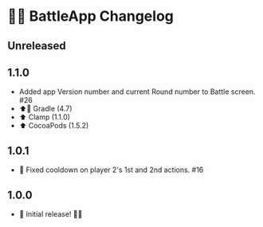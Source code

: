 # 👊🏻 BattleApp Changelog

## Unreleased



## 1.1.0

- Added app Version number and current Round number to Battle screen. #26
- ⬆️🐘 Gradle (4.7)
- ⬆️ Clamp (1.1.0)
- ⬆️ CocoaPods (1.5.2)

## 1.0.1

- 🐛 Fixed cooldown on player 2's 1st and 2nd actions. #16

## 1.0.0

- 🎉 Initial release! 👊🏻
